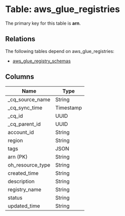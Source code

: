 # Table: aws_glue_registries



The primary key for this table is **arn**.

## Relations

The following tables depend on aws_glue_registries:
  - [aws_glue_registry_schemas](aws_glue_registry_schemas.md)

## Columns
| Name          | Type          |
| ------------- | ------------- |
|_cq_source_name|String|
|_cq_sync_time|Timestamp|
|_cq_id|UUID|
|_cq_parent_id|UUID|
|account_id|String|
|region|String|
|tags|JSON|
|arn (PK)|String|
|oh_resource_type|String|
|created_time|String|
|description|String|
|registry_name|String|
|status|String|
|updated_time|String|